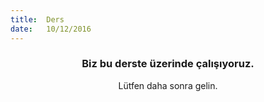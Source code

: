 ```yaml
---
title:  Ders
date:   10/12/2016
---
```


### <center>Biz bu derste üzerinde çalışıyoruz.</center>
<center>Lütfen daha sonra gelin.</center>